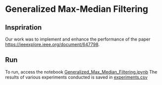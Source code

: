 # Generalized Max-Median Filtering

## Inspriration
Our work was to implement and enhance the performance of the paper https://ieeexplore.ieee.org/document/647798.

## Run
To run, access the notebook [Generalized_Max_Median_Filtering.ipynb](https://github.com/huyenbui117/Generalized-Max-Median-Filtering/blob/main/Generalized_Max_Median_Filtering.ipynb)
The results of various experiments conducted is saved in [experiments.csv](https://github.com/huyenbui117/Generalized-Max-Median-Filtering/blob/main/experiments.csv)
